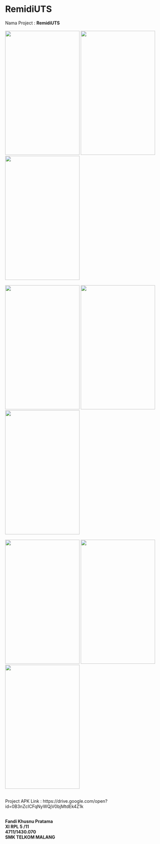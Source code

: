 # RemidiUTS
Nama Project : <b>RemidiUTS</b>
<br>
<br>
<img src="https://user-images.githubusercontent.com/22116846/26888462-4c83ad32-4bd5-11e7-84da-dfcc59f6c934.jpeg" width="240px" height="400px">
<img src="https://user-images.githubusercontent.com/22116846/26888472-578b8b6e-4bd5-11e7-83c8-a4a780d8d473.jpeg" width="240px" height="400px">
<img src="https://user-images.githubusercontent.com/22116846/26888474-5862fe8c-4bd5-11e7-97ad-71d84a91c6e3.jpeg" width="240px" height="400px">
<br>
<br>
<img src="https://user-images.githubusercontent.com/22116846/26888485-5f8c713e-4bd5-11e7-8891-111e980f46c8.jpeg" width="240px" height="400px">
<img src="https://user-images.githubusercontent.com/22116846/26888488-5fe9f660-4bd5-11e7-8526-47731c04770c.jpeg" width="240px" height="400px">
<img src="https://user-images.githubusercontent.com/22116846/26888497-68334f92-4bd5-11e7-90b5-c729a0e6b997.jpeg" width="240px" height="400px">
<br>
<br>
<img src="https://user-images.githubusercontent.com/22116846/26888498-6882a89e-4bd5-11e7-8d6c-7992322d0b2c.jpeg" width="240px" height="400px">
<img src="https://user-images.githubusercontent.com/22116846/26888499-68b62c28-4bd5-11e7-9466-fba60478d205.jpeg" width="240px" height="400px">
<img src="https://user-images.githubusercontent.com/22116846/26888500-68c6a01c-4bd5-11e7-9f7e-aa6e1bbfea68.jpeg" width="240px" height="400px">
<br>
<br>
<p>Project APK Link : https://drive.google.com/open?id=0B3nZcICFqNyWQjV0bjMtdEk4Z1k</p>
<br>
<b>Fandi Khusnu Pratama <br>
XI RPL 5 /11 <br>
4711/1430.070 <br>
SMK TELKOM MALANG</b>
